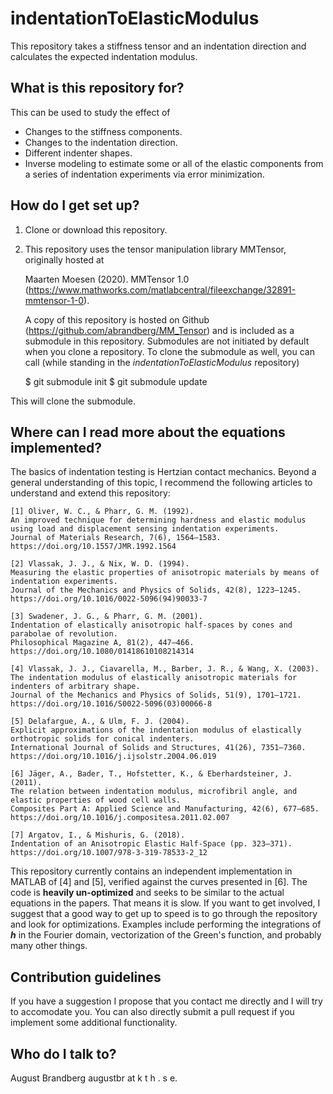 # indentationToElasticModulus
This repository takes a stiffness tensor and an indentation direction and calculates the expected indentation modulus. 


## What is this repository for?
This can be used to study the effect of

- Changes to the stiffness components.
- Changes to the indentation direction.
- Different indenter shapes.
- Inverse modeling to estimate some or all of the elastic components from a series of indentation experiments via error minimization.


## How do I get set up?
1. Clone or download this repository.
2. This repository uses the tensor manipulation library MMTensor, originally hosted at

     Maarten Moesen (2020). MMTensor 1.0 (https://www.mathworks.com/matlabcentral/fileexchange/32891-mmtensor-1-0).
     
   A copy of this repository is hosted on Github (https://github.com/abrandberg/MM_Tensor) and is included as a submodule in this repository. Submodules are not initiated by default when you clone a repository. To clone the submodule as well, you can call (while standing in the *indentationToElasticModulus* repository)
   
   $ git submodule init
   $ git submodule update
   
 This will clone the submodule.



## Where can I read more about the equations implemented?
The basics of indentation testing is Hertzian contact mechanics. Beyond a general understanding of this topic, I recommend the following articles to understand and extend this repository:

    [1] Oliver, W. C., & Pharr, G. M. (1992). 
    An improved technique for determining hardness and elastic modulus using load and displacement sensing indentation experiments. 
    Journal of Materials Research, 7(6), 1564–1583. https://doi.org/10.1557/JMR.1992.1564

    [2] Vlassak, J. J., & Nix, W. D. (1994).
    Measuring the elastic properties of anisotropic materials by means of indentation experiments.
    Journal of the Mechanics and Physics of Solids, 42(8), 1223–1245. https://doi.org/10.1016/0022-5096(94)90033-7
    
    [3] Swadener, J. G., & Pharr, G. M. (2001). 
    Indentation of elastically anisotropic half-spaces by cones and parabolae of revolution. 
    Philosophical Magazine A, 81(2), 447–466. https://doi.org/10.1080/01418610108214314

    [4] Vlassak, J. J., Ciavarella, M., Barber, J. R., & Wang, X. (2003). 
    The indentation modulus of elastically anisotropic materials for indenters of arbitrary shape. 
    Journal of the Mechanics and Physics of Solids, 51(9), 1701–1721. https://doi.org/10.1016/S0022-5096(03)00066-8

    [5] Delafargue, A., & Ulm, F. J. (2004). 
    Explicit approximations of the indentation modulus of elastically orthotropic solids for conical indenters. 
    International Journal of Solids and Structures, 41(26), 7351–7360. https://doi.org/10.1016/j.ijsolstr.2004.06.019
    
    [6] Jäger, A., Bader, T., Hofstetter, K., & Eberhardsteiner, J. (2011). 
    The relation between indentation modulus, microfibril angle, and elastic properties of wood cell walls. 
    Composites Part A: Applied Science and Manufacturing, 42(6), 677–685. https://doi.org/10.1016/j.compositesa.2011.02.007

    [7] Argatov, I., & Mishuris, G. (2018). 
    Indentation of an Anisotropic Elastic Half-Space (pp. 323–371). https://doi.org/10.1007/978-3-319-78533-2_12

This repository currently contains an independent implementation in MATLAB of [4] and [5], verified against the curves presented in [6]. The code is **heavily un-optimized** and seeks to be similar to the actual equations in the papers. That means it is slow. If you want to get involved, I suggest that a good way to get up to speed is to go through the repository and look for optimizations. Examples include performing the integrations of ***h*** in the Fourier domain, vectorization of the Green's function, and probably many other things.


## Contribution guidelines
If you have a suggestion I propose that you contact me directly and I will try to accomodate you. You can also directly submit a pull request if you implement some additional functionality.


## Who do I talk to?

August Brandberg augustbr at k t h . s e.
